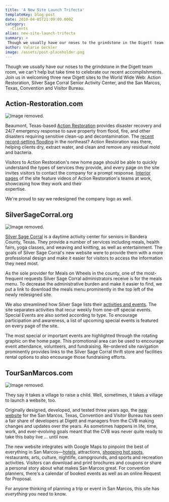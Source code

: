 ```yaml
---
title: 'A New Site Launch Trifecta'
templateKey: blog-post
date: 2010-04-05T21:09:09.000Z
category: 
  -Clients
alias: new-site-launch-trifecta
summary: > 
 Though we usually have our noses to the grindstone in the Digett team room, we can't help but take time to celebrate our recent accomplishments. Join us in welcoming three new Digett sites to the World Wide Web: Action Restoration, Silver Sage Corral Senior Activity Center, and the San Marcos, Texas, Convention and Visitor Bureau.  
author: Valarie Geckler
image: /assets/post-placeholder.png
---
```


Though we usually have our noses to the grindstone in the Digett team room, we can't help but take time to celebrate our recent accomplishments. Join us in welcoming three new Digett sites to the World Wide Web: Action Restoration, Silver Sage Corral Senior Activity Center, and the San Marcos, Texas, Convention and Visitor Bureau. 

Action-Restoration.com
----------------------

![Image removed.](/core/misc/icons/e32700/error.svg "This image has been removed. For security reasons, only images from the local domain are allowed.")

Beaumont, Texas-based [Action Restoration](http://www.action-restoration.com/ "Action Restoration") provides disaster recovery and 24/7 emergency response to save property from flood, fire, and other disasters requiring sensitive clean-up and decontamination. The [recent record-setting flooding](http://www.cnn.com/2010/US/weather/03/30/northeast.flood.fears/index.html?iref=allsearch "recent record-setting flooding") in the northeast? Action Restoration was there, helping clients dry, extract water, and clean and remove any residual mold and bacteria.

Visitors to Action Restoration's new home page should be able to quickly understand the types of services they provide, and every page on the site invites visitors to contact the company for a prompt response. [Interior pages](http://www.action-restoration.com/decontamination "Interior pages") of the site feature videos of Action Restoration's teams at work, showcasing how they work and their  
expertise. 

We're proud to say we redesigned the company logo as well.

SilverSageCorral.org
--------------------

![Image removed.](/core/misc/icons/e32700/error.svg "This image has been removed. For security reasons, only images from the local domain are allowed.")

[Silver Sage Corral](http://www.silversagecorral.org/ "Silver Sage Corral") is a daytime activity center for seniors in Bandera County, Texas. They provide a number of services including meals, health fairs, yoga classes, and weaving and knitting, as well as entertainment. The goals of Silver Sage Corral's new website were to provide them with a more professional design and make it easier for visitors to access the information they need most.

As the sole provider for Meals on Wheels in the county, one of the most-frequent requests Silver Sage Corral administrators receive is for the meals menu. To decrease the administrative burden and make it easier to find, we put a link to download the meals menu prominently in the top left of the newly redesigned site.

We also streamlined how Silver Sage lists their [activities and events](http://www.silversagecorral.org/special-events/all "activities and events"). The site separates activities that recur weekly from one-off special events. Special Events are also sorted according to type. To encourage participation and awareness, a list of upcoming special events is featured on every page of the site.

The most special or important events are highlighted through the rotating graphic on the home page. This promotional area can be used to encourage event attendance, volunteers, and fundraising. Re-ordered site navigation prominently provides links to the Silver Sage Corral thrift store and facilities rental options to also encourage those fundraising efforts.

TourSanMarcos.com
-----------------

![Image removed.](/core/misc/icons/e32700/error.svg "This image has been removed. For security reasons, only images from the local domain are allowed.")

They say it takes a village to raise a child. Well, sometimes, it takes a village to launch a website, too.

Originally designed, developed, and tested three years ago, the [new website](http://www.toursanmarcos.com/ "new website") for the San Marcos, Texas, Convention and Visitor Bureau has seen a fair share of developers at Digett and managers from the CVB making changes and updates over the years. As sometimes happens in life, time, work, and ever-evolving goals meant that the CVB was never quite ready to take this baby live ... until now.

The new website integrates with Google Maps to pinpoint the best of everything in San Marcos—[hotels](http://www.toursanmarcos.com/directory/listing/Hotels "hotels"), attractions, [shopping hot spots](http://www.toursanmarcos.com/directory/listing/shopping), restaurants, arts, culture, nightlife, campgrounds, and sports and recreation activities. Visitors can download and print brochures and coupons or share a personal story about what makes San Marcos great. For convention planners, there's a calendar of booked events as well as an online Request for Proposal.

For anyone thinking of planning a trip or event in San Marcos, this site has _everything_ you need to know.